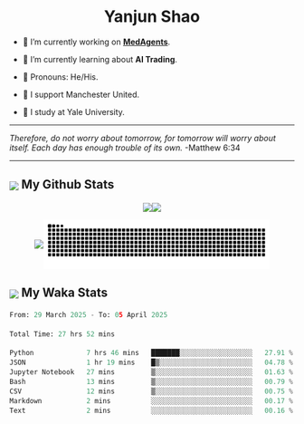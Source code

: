 

<h1 align="center">Yanjun Shao</h1>

- 🐒 I’m currently working on **[MedAgents](https://github.com/gersteinlab/MedAgents)**.

- 🦧 I’m currently learning about **AI Trading**.

- 🦍 Pronouns: He/His.

- 👹 I support Manchester United.

- 🐶 I study at Yale University.

---

<i> Therefore, do not worry about tomorrow, for tomorrow will worry about itself. Each day has enough trouble of its own. </i> -Matthew 6:34

---

<h2><img src="https://emojis.slackmojis.com/emojis/images/1579216111/7550/pikachu_wave.gif?1579216111" align="center" width="28" /> My Github Stats</h2>

<p align="center"><img align="center" src = "https://github-readme-stats.vercel.app/api?username=super-dainiu&show_icons=true&count_private=true&theme=tokyonight&hide=issues&line_height=30" width="400px"><img align="center" src = "https://github-readme-streak-stats.herokuapp.com/?user=super-dainiu&theme=tokyonight" width="400px"></p>

<p align="center"><img align="center" width="400px" src="https://github-readme-stats.vercel.app/api/top-langs/?username=super-dainiu&layout=compact&theme=tokyonight&hide=html,tex,jupyter%20notebook"><img align="center" width="400px" src="https://github.com/super-dainiu/super-dainiu/blob/output/github-contribution-grid-snake.svg"></p>

<h2><img src="https://emojis.slackmojis.com/emojis/images/1579216111/7550/pikachu_wave.gif?1579216111" align="center" width="28" /> My Waka Stats</h2>

<!--START_SECTION:waka-->

```python
From: 29 March 2025 - To: 05 April 2025

Total Time: 27 hrs 52 mins

Python             7 hrs 46 mins   ███████░░░░░░░░░░░░░░░░░░   27.91 %
JSON               1 hr 19 mins    █▒░░░░░░░░░░░░░░░░░░░░░░░   04.78 %
Jupyter Notebook   27 mins         ▒░░░░░░░░░░░░░░░░░░░░░░░░   01.63 %
Bash               13 mins         ▒░░░░░░░░░░░░░░░░░░░░░░░░   00.79 %
CSV                12 mins         ▒░░░░░░░░░░░░░░░░░░░░░░░░   00.75 %
Markdown           2 mins          ░░░░░░░░░░░░░░░░░░░░░░░░░   00.17 %
Text               2 mins          ░░░░░░░░░░░░░░░░░░░░░░░░░   00.16 %
```

<!--END_SECTION:waka-->
